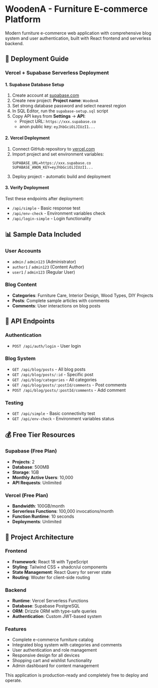 # WoodenA - Furniture E-commerce Platform

Modern furniture e-commerce web application with comprehensive blog system and user authentication, built with React frontend and serverless backend.

## 🚀 Deployment Guide

### Vercel + Supabase Serverless Deployment

#### 1. Supabase Database Setup
1. Create account at [supabase.com](https://supabase.com)
2. Create new project: **Project name**: `WoodenA`
3. Set strong database password and select nearest region
4. In SQL Editor, run the `supabase-setup.sql` script
5. Copy API keys from **Settings** → **API**:
   - Project URL: `https://xxx.supabase.co`
   - anon public key: `eyJhbGciOiJIUzI1...`

#### 2. Vercel Deployment
1. Connect GitHub repository to [vercel.com](https://vercel.com)
2. Import project and set environment variables:
   ```
   SUPABASE_URL=https://xxx.supabase.co
   SUPABASE_ANON_KEY=eyJhbGciOiJIUzI1...
   ```
3. Deploy project - automatic build and deployment

#### 3. Verify Deployment
Test these endpoints after deployment:
- `/api/simple` - Basic response test
- `/api/env-check` - Environment variables check
- `/api/login-simple` - Login functionality

## 📊 Sample Data Included

### User Accounts
- `admin` / `admin123` (Administrator)
- `author1` / `admin123` (Content Author)
- `user1` / `admin123` (Regular User)

### Blog Content
- **Categories**: Furniture Care, Interior Design, Wood Types, DIY Projects
- **Posts**: Complete sample articles with comments
- **Comments**: User interactions on blog posts

## 🔗 API Endpoints

### Authentication
- `POST /api/auth/login` - User login

### Blog System
- `GET /api/blog/posts` - All blog posts
- `GET /api/blog/posts/:id` - Specific post
- `GET /api/blog/categories` - All categories
- `GET /api/blog/posts/:postId/comments` - Post comments
- `POST /api/blog/posts/:postId/comments` - Add comment

### Testing
- `GET /api/simple` - Basic connectivity test
- `GET /api/env-check` - Environment variables status

## 💰 Free Tier Resources

### Supabase (Free Plan)
- **Projects**: 2
- **Database**: 500MB
- **Storage**: 1GB
- **Monthly Active Users**: 10,000
- **API Requests**: Unlimited

### Vercel (Free Plan)
- **Bandwidth**: 100GB/month
- **Serverless Functions**: 100,000 invocations/month
- **Function Runtime**: 10 seconds
- **Deployments**: Unlimited

## 🎯 Project Architecture

### Frontend
- **Framework**: React 18 with TypeScript
- **Styling**: Tailwind CSS + shadcn/ui components
- **State Management**: React Query for server state
- **Routing**: Wouter for client-side routing

### Backend
- **Runtime**: Vercel Serverless Functions
- **Database**: Supabase PostgreSQL
- **ORM**: Drizzle ORM with type-safe queries
- **Authentication**: Custom JWT-based system

### Features
- Complete e-commerce furniture catalog
- Integrated blog system with categories and comments
- User authentication and role management
- Responsive design for all devices
- Shopping cart and wishlist functionality
- Admin dashboard for content management

This application is production-ready and completely free to deploy and operate.